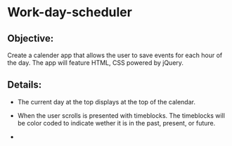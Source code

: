 # Work-day-scheduler

## Objective:

Create a calender app that allows the user to save events for each hour of the day.  The app will feature HTML, CSS powered by jQuery.

## Details:
* The current day at the top displays at the top of the calendar. 

* When the user scrolls is presented with timeblocks. The timeblocks will be color coded to indicate wether it is in the past, present, or future.

* 


